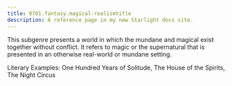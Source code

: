 ```yaml
---
title: 0701.fantasy.magical-realismtitle
description: A reference page in my new Starlight docs site.
---
```

This subgenre presents a world in which the mundane and magical exist together without conflict. 
It refers to magic or the supernatural that is presented in an otherwise real-world 
or mundane setting. 

Literary Examples: One Hundred Years of Solitude, The House of the Spirits, The Night Circus
